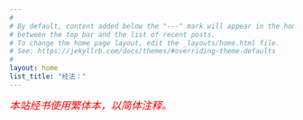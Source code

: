 ```yaml
---
#
# By default, content added below the "---" mark will appear in the home page
# between the top bar and the list of recent posts.
# To change the home page layout, edit the _layouts/home.html file.
# See: https://jekyllrb.com/docs/themes/#overriding-theme-defaults
#
layout: home
list_title: "经法："
---
```


<div style="margin-bottom: 10px;">
  <span style="color: red; font-size: 18px; font-style: italic;">本站经书使用繁体本，以简体注释。</span>
</div>

